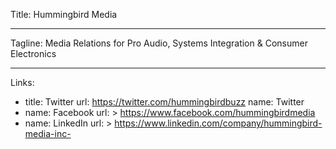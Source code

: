 Title: Hummingbird Media

----

Tagline: Media Relations for Pro Audio, Systems Integration & Consumer Electronics

----

Links: 

- 
  title: Twitter
  url: https://twitter.com/hummingbirdbuzz
  name: Twitter
- 
  name: Facebook
  url: >
    https://www.facebook.com/hummingbirdmedia
- 
  name: LinkedIn
  url: >
    https://www.linkedin.com/company/hummingbird-media-inc-